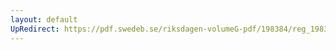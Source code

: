 ```yaml
---
layout: default
UpRedirect: https://pdf.swedeb.se/riksdagen-volumeG-pdf/198384/reg_198384__reg_01.pdf
---
```


